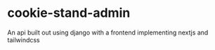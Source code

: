 # cookie-stand-admin
An api built out using django with a frontend implementing nextjs and tailwindcss
